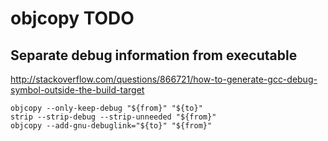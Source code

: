 # objcopy TODO

## Separate debug information from executable

<http://stackoverflow.com/questions/866721/how-to-generate-gcc-debug-symbol-outside-the-build-target>

    objcopy --only-keep-debug "${from}" "${to}"
    strip --strip-debug --strip-unneeded "${from}"
    objcopy --add-gnu-debuglink="${to}" "${from}"
